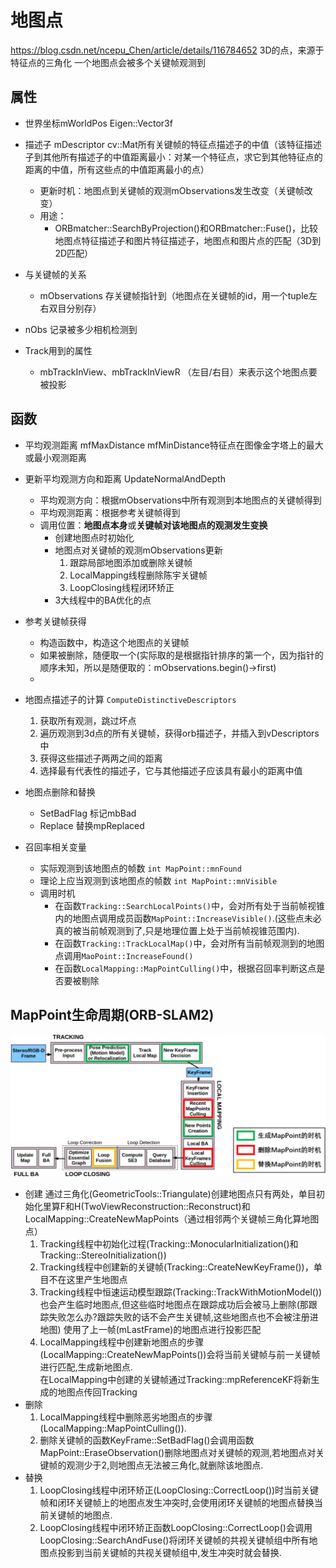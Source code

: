# 地图点

https://blog.csdn.net/ncepu_Chen/article/details/116784652
3D的点，来源于特征点的三角化
一个地图点会被多个关键帧观测到

## 属性

+ 世界坐标mWorldPos Eigen::Vector3f
+ 描述子 mDescriptor cv::Mat所有关键帧的特征点描述子的中值（该特征描述子到其他所有描述子的中值距离最小：对某一个特征点，求它到其他特征点的距离的中值，所有这些点的中值距离最小的点）
  + 更新时机：地图点到关键帧的观测mObservations发生改变（关键帧改变）
  + 用途：
    + ORBmatcher::SearchByProjection()和ORBmatcher::Fuse()，比较地图点特征描述子和图片特征描述子，地图点和图片点的匹配（3D到2D匹配）
+ 与关键帧的关系
  + mObservations 存关键帧指针到（地图点在关键帧的id，用一个tuple左右双目分别存）
+ nObs 记录被多少相机检测到

+ Track用到的属性
  + mbTrackInView、mbTrackInViewR （左目/右目）来表示这个地图点要被投影

## 函数

+ 平均观测距离
  mfMaxDistance mfMinDistance特征点在图像金字塔上的最大或最小观测距离
+ 更新平均观测方向和距离 UpdateNormalAndDepth

  + 平均观测方向：根据mObservations中所有观测到本地图点的关键帧得到
  + 平均观测距离：根据参考关键帧得到
  + 调用位置：**地图点本身**或**关键帧对该地图点的观测发生变换**
    + 创建地图点时初始化
    + 地图点对关键帧的观测mObservations更新
      1. 跟踪局部地图添加或删除关键帧
      2. LocalMapping线程删除陈宇关键帧
      3. LoopClosing线程闭环矫正
    + 3大线程中的BA优化的点
+ 参考关键帧获得

  + 构造函数中，构造这个地图点的关键帧
  + 如果被删除，随便取一个(实际取的是根据指针排序的第一个，因为指针的顺序未知，所以是随便取的：mObservations.begin()->first)
  +
+ 地图点描述子的计算 `ComputeDistinctiveDescriptors`

  1. 获取所有观测，跳过坏点
  2. 遍历观测到3d点的所有关键帧，获得orb描述子，并插入到vDescriptors中
  3. 获得这些描述子两两之间的距离
  4. 选择最有代表性的描述子，它与其他描述子应该具有最小的距离中值
+ 地图点删除和替换

  + SetBadFlag 标记mbBad
  + Replace 替换mpReplaced

+ 召回率相关变量
  + 实际观测到该地图点的帧数 `int MapPoint::mnFound`
  + 理论上应当观测到该地图点的帧数 `int MapPoint::mnVisible`
  + 调用时机
    + 在函数`Tracking::SearchLocalPoints()`中，会对所有处于当前帧视锥内的地图点调用成员函数`MapPoint::IncreaseVisible()`.(这些点未必真的被当前帧观测到了,只是地理位置上处于当前帧视锥范围内).
    + 在函数`Tracking::TrackLocalMap()`中，会对所有当前帧观测到的地图点调用`MaoPoint::IncreaseFound()`
    + 在函数`LocalMapping::MapPointCulling()`中，根据召回率判断这点是否要被剔除

## MapPoint生命周期(ORB-SLAM2)

![](./MapPoint.png)

+ 创建
  通过三角化(GeometricTools::Triangulate)创建地图点只有两处，单目初始化里算F和H(TwoViewReconstruction::Reconstruct)和LocalMapping::CreateNewMapPoints（通过相邻两个关键帧三角化算地图点）
  1. Tracking线程中初始化过程(Tracking::MonocularInitialization()和Tracking::StereoInitialization())
  2. Tracking线程中创建新的关键帧(Tracking::CreateNewKeyFrame())，单目不在这里产生地图点
  3. Tracking线程中恒速运动模型跟踪(Tracking::TrackWithMotionModel())也会产生临时地图点,但这些临时地图点在跟踪成功后会被马上删除(那跟踪失败怎么办?跟踪失败的话不会产生关键帧,这些地图点也不会被注册进地图)
     使用了上一帧(mLastFrame)的地图点进行投影匹配
  4. LocalMapping线程中创建新地图点的步骤(LocalMapping::CreateNewMapPoints())会将当前关键帧与前一关键帧进行匹配,生成新地图点.  
     在LocalMapping中创建的关键帧通过Tracking::mpReferenceKF将新生成的地图点传回Tracking
+ 删除
  1. LocalMapping线程中删除恶劣地图点的步骤(LocalMapping::MapPointCulling()).
  2. 删除关键帧的函数KeyFrame::SetBadFlag()会调用函数MapPoint::EraseObservation()删除地图点对关键帧的观测,若地图点对关键帧的观测少于2,则地图点无法被三角化,就删除该地图点.
+ 替换
  1. LoopClosing线程中闭环矫正(LoopClosing::CorrectLoop())时当前关键帧和闭环关键帧上的地图点发生冲突时,会使用闭环关键帧的地图点替换当前关键帧的地图点.
  2. LoopClosing线程中闭环矫正函数LoopClosing::CorrectLoop()会调用LoopClosing::SearchAndFuse()将闭环关键帧的共视关键帧组中所有地图点投影到当前关键帧的共视关键帧组中,发生冲突时就会替换.
